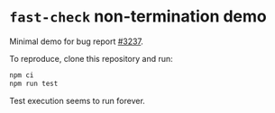 # `fast-check` non-termination demo

Minimal demo for bug report [#3237](https://github.com/dubzzz/fast-check/issues/3237).

To reproduce, clone this repository and run:

```sh
npm ci
npm run test
```

Test execution seems to run forever.
